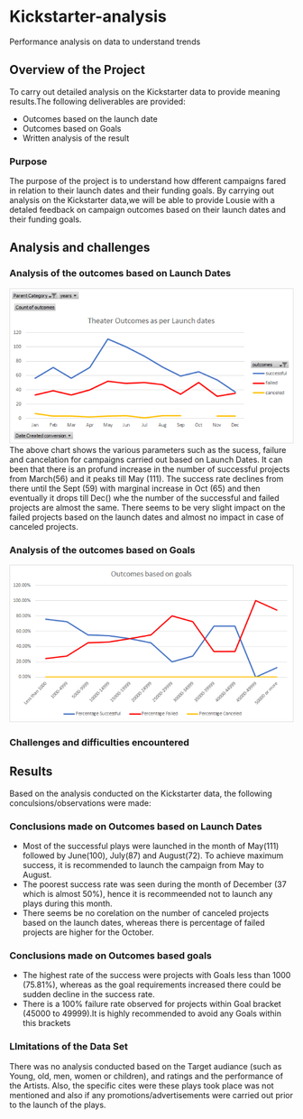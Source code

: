 # Kickstarter-analysis
Performance analysis on data to understand trends
## Overview of the Project
To carry out detailed analysis on the Kickstarter data to provide meaning results.The following deliverables are provided:
- Outcomes based on the launch date
- Outcomes based on Goals
- Written analysis of the result
### Purpose
The purpose of the project is to understand how dfferent campaigns fared in relation to their launch dates and their funding goals. By carrying out analysis on the Kickstarter data,we will be able to provide Lousie with a detaled feedback on campaign outcomes based on their launch dates and their funding goals. 
## Analysis and challenges

### Analysis of the outcomes based on Launch Dates
![Theater_outcomes_vs_launch](https://github.com/Manishthapa2022/Kickstarter-analysis/blob/main/Resources/Theater_outcomes_vs_launch.png)
The above chart shows the various parameters such as the sucess, failure and cancelation for campaigns carried out based on Launch Dates. It can been that there is an profund increase in the number of successful projects from March(56) and it peaks till May (111). The success rate declines from there until the Sept (59) with marginal increase in Oct (65) and then eventually it drops till Dec() whe the number of the successful and failed projects are almost the same. 
There seems to be very slight impact on the failed projects based on the launch dates and almost no impact in case of canceled projects. 
### Analysis of the outcomes based on Goals
![Outcomes_vs_goals](https://github.com/Manishthapa2022/Kickstarter-analysis/blob/main/Resources/Outcomes_vs_goals.png)

### Challenges and difficulties encountered
## Results
Based on the analysis conducted on the Kickstarter data, the following conculsions/observations were made:
### Conclusions made on Outcomes based on Launch Dates 
- Most of the successful plays were launched in the month of May(111) followed by June(100), July(87) and August(72). To achieve maximum success, it is recommended to launch the campaign from May to August.  
- The poorest success rate was seen during the month of December (37 which is almost 50%), hence it is recommeended not to launch any plays during this month. 
- There seems be no corelation on the number of canceled projects based on the launch dates, whereas there is percentage of failed projects are higher for the October. 
### Conclusions made on Outcomes based goals
* The highest rate of the success were projects with Goals less than 1000 (75.81%), whereas as the goal requirements increased there could be sudden decline in the success rate. 
* There is a 100% failure rate observed for projects within Goal bracket (45000 to 49999).It is highly recommended to avoid any Goals within this brackets 

### LImitations of the Data Set
There was no analysis conducted based on the Target audiance (such as Young, old, men, women or children), and ratings and the performance of the Artists. Also, the specific cites were these plays took place was not mentioned and also if any promotions/advertisements were carried out prior to the launch of the plays. 
###
